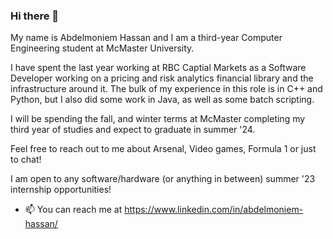 ### Hi there 👋

My name is Abdelmoniem Hassan and I am a third-year Computer Engineering student at McMaster University.

I have spent the last year working at RBC Captial Markets as a Software Developer working on a pricing and risk analytics financial library and the infrastructure around it. The bulk of my experience in this role is in C++ and Python, but I also did some work in Java, as well as some batch scripting.

I will be spending the fall, and winter terms at McMaster completing my third year of studies and expect to graduate in summer '24.

Feel free to reach out to me about Arsenal, Video games, Formula 1 or just to chat!

I am open to any software/hardware (or anything in between) summer '23 internship opportunities!

- 📫 You can reach me at 
  https://www.linkedin.com/in/abdelmoniem-hassan/
  
<!--
**tekkersss1/tekkersss1** is a ✨ _special_ ✨ repository because its `README.md` (this file) appears on your GitHub profile.

My name is Abdelmoniem Hassan and I am a second year Computer Engineering student at McMaster University.

- 📫 You can reach me at 
  https://www.linkedin.com/in/abdelmoniem-hassan/
